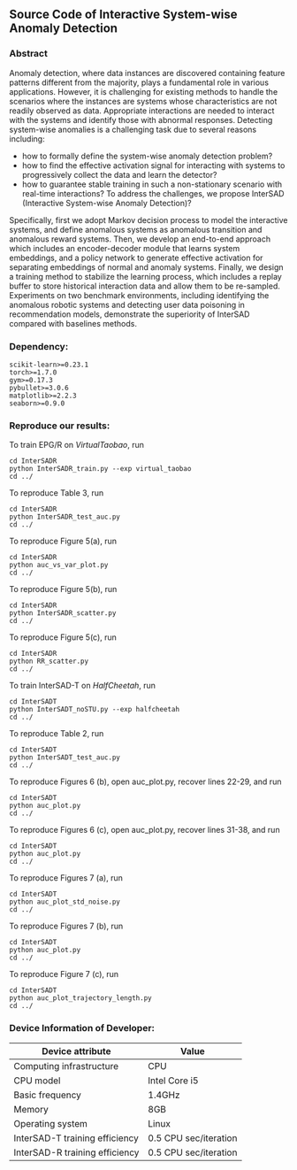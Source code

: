 ## Source Code of Interactive System-wise Anomaly Detection


### Abstract

Anomaly detection, where data instances are discovered containing feature patterns different from the majority, plays a fundamental role in various applications. 
However, it is challenging for existing methods to handle the scenarios where the instances are systems whose characteristics are not readily observed as data. 
Appropriate interactions are needed to interact with the systems and identify those with abnormal responses. 
Detecting system-wise anomalies is a challenging task due to several reasons including: 

- how to formally define the system-wise anomaly detection problem?
- how to find the effective activation signal for interacting with systems to progressively collect the data and learn the detector?
- how to guarantee stable training in such a non-stationary scenario with real-time interactions?
To address the challenges, we propose InterSAD (Interactive System-wise Anomaly Detection)?

Specifically, first we adopt Markov decision process to model the interactive systems, and define anomalous systems as anomalous transition and anomalous reward systems.
Then, we develop an end-to-end approach which includes an encoder-decoder module that learns system embeddings, and a policy network to generate effective activation for separating embeddings of normal and anomaly systems. 
Finally, we design a training method to stabilize the learning process, which includes a replay buffer to store historical interaction data and allow them to be re-sampled.
Experiments on two benchmark environments, including identifying the anomalous robotic systems and detecting user data poisoning in recommendation models, demonstrate the superiority of InterSAD compared with baselines methods.


### Dependency:
````angular2html
scikit-learn>=0.23.1
torch>=1.7.0 
gym>=0.17.3
pybullet>=3.0.6
matplotlib>=2.2.3
seaborn>=0.9.0
````

### Reproduce our results:

To train EPG/R on *VirtualTaobao*, run
````angular2html
cd InterSADR
python InterSADR_train.py --exp virtual_taobao
cd ../
````

To reproduce Table 3, run 
````angular2html
cd InterSADR
python InterSADR_test_auc.py
cd ../
````

To reproduce Figure 5(a), run
````angular2html
cd InterSADR
python auc_vs_var_plot.py
cd ../
````

To reproduce Figure 5(b), run
````angular2html
cd InterSADR
python InterSADR_scatter.py
cd ../
````

To reproduce Figure 5(c), run
````angular2html
cd InterSADR
python RR_scatter.py
cd ../
````

To train InterSAD-T on *HalfCheetah*, run
````angular2html
cd InterSADT
python InterSADT_noSTU.py --exp halfcheetah
cd ../
````

To reproduce Table 2, run
````angular2html
cd InterSADT
python InterSADT_test_auc.py 
cd ../
````

To reproduce Figures 6 (b), open auc_plot.py, recover lines 22-29, and run
````angular2html
cd InterSADT
python auc_plot.py
cd ../
````

To reproduce Figures 6 (c), open auc_plot.py, recover lines 31-38, and run
````angular2html
cd InterSADT
python auc_plot.py
cd ../
````

To reproduce Figures 7 (a), run 
````angular2html
cd InterSADT
python auc_plot_std_noise.py
cd ../
````

To reproduce Figures 7 (b), run 
````angular2html
cd InterSADT
python auc_plot.py
cd ../
````

To reproduce Figure 7 (c), run
````angular2html
cd InterSADT
python auc_plot_trajectory_length.py
cd ../
````

### Device Information of Developer:

| Device attribute | Value |
| ---------------- | ----- |
| Computing infrastructure | CPU |
| CPU model | Intel Core i5 |
| Basic frequency | 1.4GHz |
| Memory | 8GB |
| Operating system | Linux |
| InterSAD-T training efficiency | 0.5 CPU sec/iteration  |
| InterSAD-R training efficiency | 0.5 CPU sec/iteration  |

